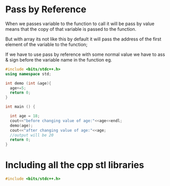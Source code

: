 # Pass by Reference

When we passes variable to the function to call it will be pass by value means that the copy of that variable is passed to the function.

But with array its not like this by default it will pass the address of the first element of the variable to the function;

If we have to use pass by reference with some normal value we have to ass & sign before the variable name in the function eg.


```c++
#include <bits/stdc++.h>
using namespace std;

int demo (int &age){
  age+=5;
  return 0;
}

int main () {

  int age = 18;
  cout<<"before changing value of age:"<<age<<endl;
  demo(age);
  cout<<"after changing value of age:"<<age;
  //output will be 20
  return 0;
}


```


# Including all the cpp stl libraries

```c++
#include <bits/stdc++.h>
```
